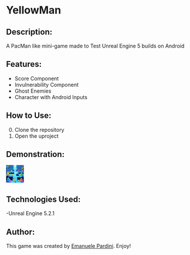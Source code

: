 # YellowMan

## Description:
A PacMan like mini-game made to Test Unreal Engine 5 builds on Android

## Features:
- Score Component
- Invulnerability Component
- Ghost Enemies
- Character with Android Inputs
  
## How to Use:
0. Clone the repository
1. Open the uproject

## Demonstration:
![YellowMan](YellowManBg.png)


## Technologies Used:
-Unreal Engine 5.2.1

## Author:

This game was created by [Emanuele Pardini](http://emanuelepardini.altervista.org/).
Enjoy!

